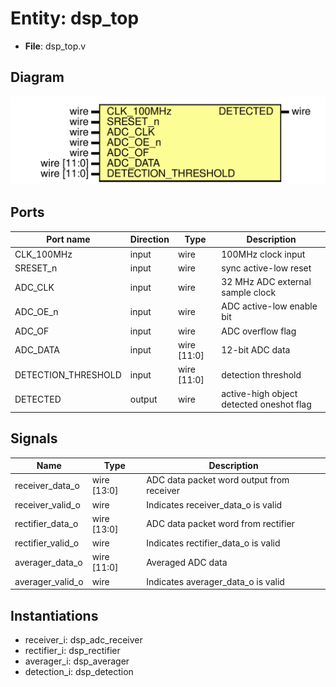 # Entity: dsp_top 

- **File**: dsp_top.v
## Diagram

![Diagram](dsp_top.svg "Diagram")
## Ports

| Port name           | Direction | Type        | Description                              |
| ------------------- | --------- | ----------- | ---------------------------------------- |
| CLK_100MHz          | input     | wire        | 100MHz clock input                       |
| SRESET_n            | input     | wire        | sync active-low reset                    |
| ADC_CLK             | input     | wire        | 32 MHz ADC external sample clock         |
| ADC_OE_n            | input     | wire        | ADC active-low enable bit                |
| ADC_OF              | input     | wire        | ADC overflow flag                        |
| ADC_DATA            | input     | wire [11:0] | 12-bit ADC data                          |
| DETECTION_THRESHOLD | input     | wire [11:0] | detection threshold                      |
| DETECTED            | output    | wire        | active-high object detected oneshot flag |
## Signals

| Name              | Type        | Description                               |
| ----------------- | ----------- | ----------------------------------------- |
| receiver_data_o   | wire [13:0] | ADC data packet word output from receiver |
| receiver_valid_o  | wire        | Indicates receiver_data_o is valid        |
| rectifier_data_o  | wire [13:0] | ADC data packet word from rectifier       |
| rectifier_valid_o | wire        | Indicates rectifier_data_o is valid       |
| averager_data_o   | wire [11:0] | Averaged ADC data                         |
| averager_valid_o  | wire        | Indicates averager_data_o is valid        |
## Instantiations

- receiver_i: dsp_adc_receiver
- rectifier_i: dsp_rectifier
- averager_i: dsp_averager
- detection_i: dsp_detection
